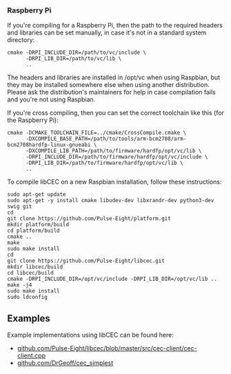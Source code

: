 ### Raspberry Pi
If you're compiling for a Raspberry Pi, then the path to the required headers and libraries can be set manually, in case it's not in a standard system directory:
```
cmake -DRPI_INCLUDE_DIR=/path/to/vc/include \
      -DRPI_LIB_DIR=/path/to/vc/lib \
      ..
```

The headers and libraries are installed in /opt/vc when using Raspbian, but they may be installed somewhere else when using another distribution. Please ask the distribution's maintainers for help in case compilation fails and you're not using Raspbian.

If you're cross compiling, then you can set the correct toolchain like this (for the Raspberry Pi):
```
cmake -DCMAKE_TOOLCHAIN_FILE=../cmake/CrossCompile.cmake \
      -DXCOMPILE_BASE_PATH=/path/to/tools/arm-bcm2708/arm-bcm2708hardfp-linux-gnueabi \
      -DXCOMPILE_LIB_PATH=/path/to/firmware/hardfp/opt/vc/lib \
      -DRPI_INCLUDE_DIR=/path/to/firmware/hardfp/opt/vc/include \
      -DRPI_LIB_DIR=/path/to/firmware/hardfp/opt/vc/lib \
      ..
```

To compile libCEC on a new Raspbian installation, follow these instructions:
```
sudo apt-get update
sudo apt-get -y install cmake libudev-dev libxrandr-dev python3-dev swig git
cd
git clone https://github.com/Pulse-Eight/platform.git
mkdir platform/build
cd platform/build
cmake ..
make
sudo make install
cd
git clone https://github.com/Pulse-Eight/libcec.git
mkdir libcec/build
cd libcec/build
cmake -DRPI_INCLUDE_DIR=/opt/vc/include -DRPI_LIB_DIR=/opt/vc/lib ..
make -j4
sudo make install
sudo ldconfig
```

## Examples
Example implementations using libCEC can be found here:
* [github.com/Pulse-Eight/libcec/blob/master/src/cec-client/cec-client.cpp](https://github.com/Pulse-Eight/libcec/blob/master/src/cec-client/cec-client.cpp)
* [github.com/DrGeoff/cec_simplest](https://github.com/DrGeoff/cec_simplest)
